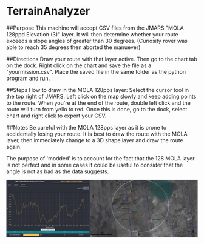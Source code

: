# TerrainAnalyzer

##Purpose
This machine will accept CSV files from the JMARS "MOLA 128ppd Elevation (3)" layer. It will then determine whether your route exceeds a slope angles of greater than 30 degrees. (Curiosity rover was able to reach 35 degrees then aborted the manuever) 

##Directions
Draw your route with that layer active. Then go to the chart tab on the dock. Right click on the chart and save the file as a "yourmission.csv". Place the saved file in the same folder as the python program and run.

##Steps
How to draw in the MOLA 128pps layer:
Select the cursor tool in the top right of JMARS.
Left click on the map slowly and keep adding points to the route.
When you're at the end of the route, double left click and the route will turn from yello to red. 
Once this is done, go to the dock, select chart and right click to export your CSV.

##Notes
Be careful with the MOLA 128pps layer as it is prone to accidentally losing your route. It is best to draw the route with the MOLA layer, then immediately change to a 3D shape layer and draw the route again. 

The purpose of 'modded' is to account for the fact that the 128 MOLA layer is not perfect and in some cases it could be useful to consider that the angle is not as bad as the data suggests. 

![lzimage](/images/LZ3route.png)